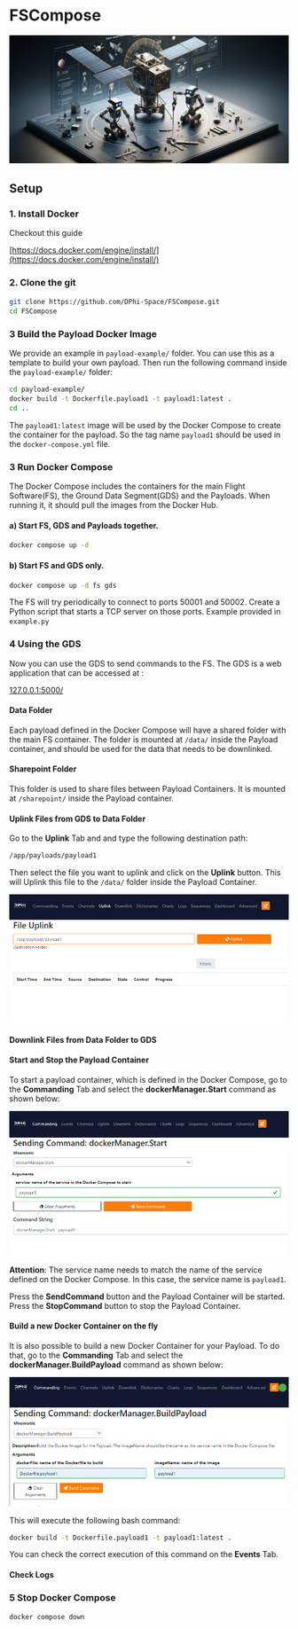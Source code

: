 # FSCompose
![](imgs/logo.png)

## Setup
### 1. Install Docker 
Checkout this guide 

[https://docs.docker.com/engine/install/](https://docs.docker.com/engine/install/)

### 2. Clone the git 

   ```bash
   git clone https://github.com/DPhi-Space/FSCompose.git
   cd FSCompose
   ```
   
### 3 Build the Payload Docker Image

We provide an example in `payload-example/` folder. You can use this as a template to build your own payload. Then run the following command inside the `payload-example/` folder:
   ```bash
   cd payload-example/
   docker build -t Dockerfile.payload1 -t payload1:latest .
   cd ..
   ```

The `payload1:latest` image will be used by the Docker Compose to create the container for the payload. So the tag name `payload1` should be used in the `docker-compose.yml` file.


### 3 Run Docker Compose 

The Docker Compose includes the containers for the main Flight Software(FS), the Ground Data Segment(GDS) and the Payloads. When running it, it should pull the images from the Docker Hub.

#### a) Start FS, GDS and Payloads together.

   ```bash
   docker compose up -d
   ```

#### b) Start FS and GDS only.
   
   ```bash   
   docker compose up -d fs gds
   ```
      
The FS will try periodically to connect to ports 50001 and 50002. Create a Python script that starts a TCP server on those ports. Example provided in `example.py`

### 4 Using the GDS 

Now you can use the GDS to send commands to the FS. The GDS is a web application that can be accessed at :

[127.0.0.1:5000/](http://127.0.0.1:5000/)


#### Data Folder

Each payload defined in the Docker Compose will have a shared folder with the main FS container. The folder is mounted at `/data/` inside the Payload container, and should be used for the data that needs to be downlinked. 

#### Sharepoint Folder

This folder is used to share files between Payload Containers. It is mounted at `/sharepoint/` inside the Payload container.  


#### Uplink Files from GDS to Data Folder
Go to the **Uplink** Tab and and type the following destination path:

   ```bash
   /app/payloads/payload1
   ```
   
Then select the file you want to uplink and click on the **Uplink** button. This will Uplink this file to the `/data/` folder inside the Payload Container.

![Alt text](imgs/image.png)

#### Downlink Files from Data Folder to GDS

#### Start and Stop the Payload Container

To start a payload container, which is defined in the Docker Compose, go to the **Commanding** Tab and select the **dockerManager.Start** command as shown below:

   ![Alt text](imgs/image-1.png)


**Attention**: The service name needs to match the name of the service defined on the Docker Compose. In this case, the service name is `payload1`. 

Press the **SendCommand** button and the Payload Container will be started. Press the **StopCommand** button to stop the Payload Container.

#### Build a new Docker Container on the fly
It is also possible to build a new Docker Container for your Payload. To do that, go to the **Commanding** Tab and select the **dockerManager.BuildPayload** command as shown below:

   ![Alt text](imgs/image-5.png)

This will execute the following bash command:

   ```bash
   docker build -t Dockerfile.payload1 -t payload1:latest .
   ```
You can check the correct execution of this command on the **Events** Tab.

#### Check Logs
   






### 5 Stop Docker Compose

   ```bash
   docker compose down
   ```